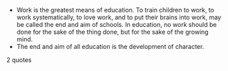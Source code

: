  - Work is the greatest means of education. To train children to work, to work systematically, to love work, and to put their brains into work, may be called the end and aim of schools. In education, no work should be done for the sake of the thing done, but for the sake of the growing mind.
 - The end and aim of all education is the development of character.

2 quotes
